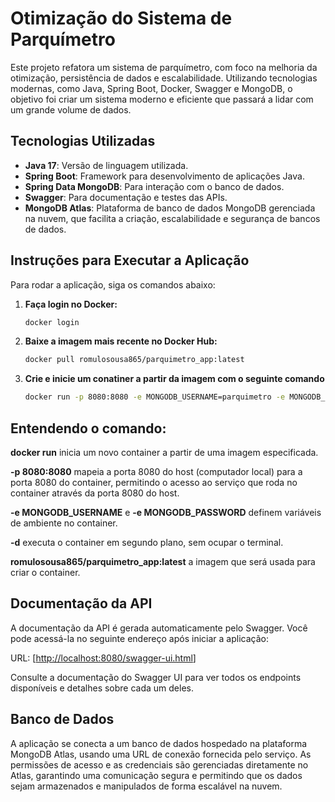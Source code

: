 # Otimização do Sistema de Parquímetro

Este projeto refatora um sistema de parquímetro, com foco na melhoria da otimização, persistência de dados e escalabilidade. Utilizando tecnologias modernas, como Java, Spring Boot, Docker, Swagger e MongoDB, o objetivo foi criar um sistema moderno e eficiente que passará a lidar com um grande volume de dados.


## Tecnologias Utilizadas

- **Java 17**: Versão de linguagem utilizada.
- **Spring Boot**: Framework para desenvolvimento de aplicações Java.
- **Spring Data MongoDB**: Para interação com o banco de dados.
- **Swagger**: Para documentação e testes das APIs.
- **MongoDB Atlas**: Plataforma de banco de dados MongoDB gerenciada na nuvem, que facilita a criação, escalabilidade e segurança de bancos de dados.

## Instruções para Executar a Aplicação

Para rodar a aplicação, siga os comandos abaixo:

1. **Faça login no Docker:**
   ```bash
   docker login

2. **Baixe a imagem mais recente no Docker Hub:**
     ```bash
    docker pull romulosousa865/parquimetro_app:latest

3. **Crie e inicie um conatiner a partir da imagem com o seguinte comando**
     ```bash
    docker run -p 8080:8080 -e MONGODB_USERNAME=parquimetro -e MONGODB_PASSWORD=passParquimetro -d romulosousa865/parquimetro_app:latest

## Entendendo o comando:
    
**docker run** inicia um novo container a partir de uma imagem especificada.

**-p 8080:8080** mapeia a porta 8080 do host (computador local) para a porta 8080 do container, permitindo o acesso ao serviço que roda no container através da porta 8080 do host.

**-e MONGODB_USERNAME** e **-e MONGODB_PASSWORD** definem variáveis de ambiente no container.

**-d** executa o container em segundo plano, sem ocupar o terminal.

**romulosousa865/parquimetro_app:latest** a imagem que será usada para criar o container.

## Documentação da API

A documentação da API é gerada automaticamente pelo Swagger. Você pode acessá-la no seguinte endereço após iniciar a aplicação:

URL: [[http://localhost:8080/swagger-ui.html](http://localhost:8080/swagger-ui.html)]

Consulte a documentação do Swagger UI para ver todos os endpoints disponíveis e detalhes sobre cada um deles.

## Banco de Dados

A aplicação se conecta a um banco de dados hospedado na plataforma MongoDB Atlas, usando uma URL de conexão fornecida pelo serviço. As permissões de acesso e as credenciais são gerenciadas diretamente no Atlas, garantindo uma comunicação segura e permitindo que os dados sejam armazenados e manipulados de forma escalável na nuvem.
